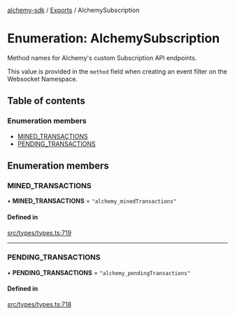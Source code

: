 [alchemy-sdk](../README.md) / [Exports](../modules.md) / AlchemySubscription

# Enumeration: AlchemySubscription

Method names for Alchemy's custom Subscription API endpoints.

This value is provided in the `method` field when creating an event filter on
the Websocket Namespace.

## Table of contents

### Enumeration members

- [MINED\_TRANSACTIONS](AlchemySubscription.md#mined_transactions)
- [PENDING\_TRANSACTIONS](AlchemySubscription.md#pending_transactions)

## Enumeration members

### MINED\_TRANSACTIONS

• **MINED\_TRANSACTIONS** = `"alchemy_minedTransactions"`

#### Defined in

[src/types/types.ts:719](https://github.com/alchemyplatform/alchemy-sdk-js/blob/ae0aa3f0/src/types/types.ts#L719)

___

### PENDING\_TRANSACTIONS

• **PENDING\_TRANSACTIONS** = `"alchemy_pendingTransactions"`

#### Defined in

[src/types/types.ts:718](https://github.com/alchemyplatform/alchemy-sdk-js/blob/ae0aa3f0/src/types/types.ts#L718)
